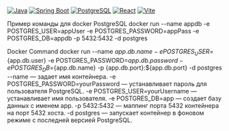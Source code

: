 [![Java](https://img.shields.io/badge/Java-17-blue.svg)](https://www.oracle.com/java/)
[![Spring Boot](https://img.shields.io/badge/Spring%20Boot-3.x-green.svg)](https://spring.io/projects/spring-boot)
[![PostgreSQL](https://img.shields.io/badge/PostgreSQL-13-blue.svg)](https://www.postgresql.org/)
[![React](https://img.shields.io/badge/React-18-blue.svg)](https://reactjs.org/)
[![Vite](https://img.shields.io/badge/Vite-4.0.0-yellow.svg)](https://vitejs.dev/)


Пример команды для docker PostgreSQL
 docker run --name appdb -e POSTGRES_USER=appUser -e POSTGRES_PASSWORD=appPass -e POSTGRES_DB=appdb -p 5432:5432 -d postgres

 Docker Command
 docker run --name ${app.db.name} -e POSTGRES_USER=${app.db.user} -e POSTGRES_PASSWORD=${app.db.password} -e POSTGRES_DB=${app.db.name} -p {app.db.port}:${app.db.port} -d postgres
  --name — задает имя контейнера.
  -e POSTGRES_PASSWORD=yourPassword — устанавливает пароль для пользователя PostgreSQL.
  -e POSTGRES_USER=yourUsername — устанавливает имя пользователя.
  -e POSTGRES_DB=app — создает базу данных с именем app.
  -p 5432:5432 — маппинг порта 5432 контейнера на порт 5432 хоста.
  -d postgres — запускает контейнер в фоновом режиме с последней версией PostgreSQL.
